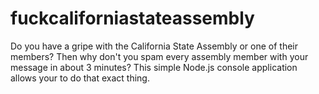 # fuckcaliforniastateassembly
Do you have a gripe with the California State Assembly or one of their members? Then why don't you spam every assembly member with your message in about 3 minutes? This simple Node.js console application allows your to do that exact thing. 
